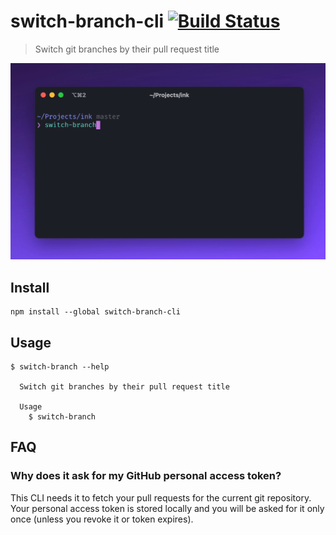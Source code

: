 # switch-branch-cli [![Build Status](https://github.com/vadimdemedes/switch-branch-cli/workflows/test/badge.svg)](https://github.com/vadimdemedes/switch-branch-cli/actions)

> Switch git branches by their pull request title

<img src="demo.gif" alt="" width="600">

## Install

```console
npm install --global switch-branch-cli
```

## Usage

```
$ switch-branch --help

  Switch git branches by their pull request title

  Usage
    $ switch-branch

```

## FAQ

### Why does it ask for my GitHub personal access token?

This CLI needs it to fetch your pull requests for the current git repository. Your personal access token is stored locally and you will be asked for it only once (unless you revoke it or token expires).
